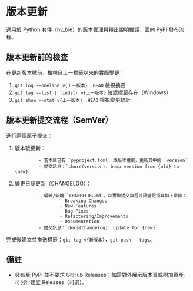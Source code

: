 # 版本更新

適用於 Python 套件（hv_bie）的版本管理與釋出說明維護，面向 PyPI 發布流程。

## 版本更新前的檢查

在更新版本號前，檢視自上一標籤以來的實際變更：

1. `git log --oneline v{上一版本}..HEAD` 檢視摘要
2. `git tag --list | findstr v{上一版本}` 確認標籤存在（Windows）
3. `git show --stat v{上一版本}..HEAD` 檢視變更統計

## 版本更新提交流程（SemVer）

進行兩個原子提交：

1. 版本號更新：

                - 若本庫已有 `pyproject.toml` 或版本檔案，更新其中的 `version`
                - 提交訊息：`chore(version): bump version from {old} to {new}`

2. 變更日誌更新（CHANGELOG）：

                - 編輯/新增 `CHANGELOG.md`，以實際提交與程式碼變更撰寫如下章節：
                        - Breaking Changes
                        - New Features
                        - Bug Fixes
                        - Refactoring/Improvements
                        - Documentation
                - 提交訊息：`docs(changelog): update for {new}`

完成後建立並推送標籤：`git tag v{新版本}`，`git push --tags`。

## 備註

- 發布至 PyPI 並不要求 GitHub Releases；如需對外展示版本頁或附加資產，可另行建立 Releases（可選）。
